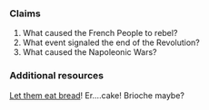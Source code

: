 ### Claims

1. What caused the French People to rebel?
2. What event signaled the end of the Revolution?
3. What caused the Napoleonic Wars?

### Additional resources
[Let them eat bread](http://www.history.com/news/ask-history/did-marie-antoinette-really-say-let-them-eat-cake)! Er….cake! Brioche maybe?
